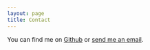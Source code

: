 ```yaml
---
layout: page
title: Contact
---
```


You can find me on [Github](https://github.com/strawberryjello) or [send me an email](mailto:elep.c.p@gmail.com).
